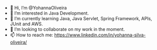 - 👋 Hi, I’m @YohannaOliveira
- 👀 I’m interested in Java Development.
- 🌱 I’m currently learning Java, Java Servlet, Spring Framework, APIs, JUnit and AWS.
- 💞️ I’m looking to collaborate on my work in the moment.
- 📫 How to reach me: https://www.linkedin.com/in/yohanna-silva-oliveira/

<!---
YohannaOliveira/YohannaOliveira is a ✨ special ✨ repository because its `README.md` (this file) appears on your GitHub profile.
You can click the Preview link to take a look at your changes.
--->
